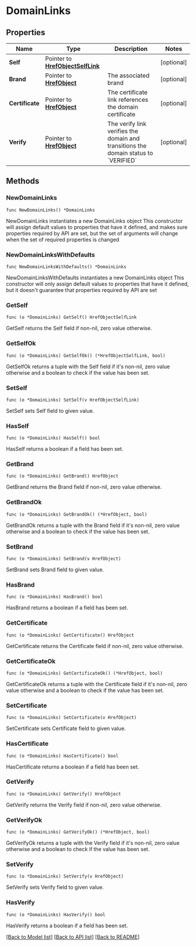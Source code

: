 # DomainLinks

## Properties

Name | Type | Description | Notes
------------ | ------------- | ------------- | -------------
**Self** | Pointer to [**HrefObjectSelfLink**](HrefObjectSelfLink.md) |  | [optional] 
**Brand** | Pointer to [**HrefObject**](HrefObject.md) | The associated brand | [optional] 
**Certificate** | Pointer to [**HrefObject**](HrefObject.md) | The certificate link references the domain certificate | [optional] 
**Verify** | Pointer to [**HrefObject**](HrefObject.md) | The verify link verifies the domain and transitions the domain status to &#x60;VERIFIED&#x60; | [optional] 

## Methods

### NewDomainLinks

`func NewDomainLinks() *DomainLinks`

NewDomainLinks instantiates a new DomainLinks object
This constructor will assign default values to properties that have it defined,
and makes sure properties required by API are set, but the set of arguments
will change when the set of required properties is changed

### NewDomainLinksWithDefaults

`func NewDomainLinksWithDefaults() *DomainLinks`

NewDomainLinksWithDefaults instantiates a new DomainLinks object
This constructor will only assign default values to properties that have it defined,
but it doesn't guarantee that properties required by API are set

### GetSelf

`func (o *DomainLinks) GetSelf() HrefObjectSelfLink`

GetSelf returns the Self field if non-nil, zero value otherwise.

### GetSelfOk

`func (o *DomainLinks) GetSelfOk() (*HrefObjectSelfLink, bool)`

GetSelfOk returns a tuple with the Self field if it's non-nil, zero value otherwise
and a boolean to check if the value has been set.

### SetSelf

`func (o *DomainLinks) SetSelf(v HrefObjectSelfLink)`

SetSelf sets Self field to given value.

### HasSelf

`func (o *DomainLinks) HasSelf() bool`

HasSelf returns a boolean if a field has been set.

### GetBrand

`func (o *DomainLinks) GetBrand() HrefObject`

GetBrand returns the Brand field if non-nil, zero value otherwise.

### GetBrandOk

`func (o *DomainLinks) GetBrandOk() (*HrefObject, bool)`

GetBrandOk returns a tuple with the Brand field if it's non-nil, zero value otherwise
and a boolean to check if the value has been set.

### SetBrand

`func (o *DomainLinks) SetBrand(v HrefObject)`

SetBrand sets Brand field to given value.

### HasBrand

`func (o *DomainLinks) HasBrand() bool`

HasBrand returns a boolean if a field has been set.

### GetCertificate

`func (o *DomainLinks) GetCertificate() HrefObject`

GetCertificate returns the Certificate field if non-nil, zero value otherwise.

### GetCertificateOk

`func (o *DomainLinks) GetCertificateOk() (*HrefObject, bool)`

GetCertificateOk returns a tuple with the Certificate field if it's non-nil, zero value otherwise
and a boolean to check if the value has been set.

### SetCertificate

`func (o *DomainLinks) SetCertificate(v HrefObject)`

SetCertificate sets Certificate field to given value.

### HasCertificate

`func (o *DomainLinks) HasCertificate() bool`

HasCertificate returns a boolean if a field has been set.

### GetVerify

`func (o *DomainLinks) GetVerify() HrefObject`

GetVerify returns the Verify field if non-nil, zero value otherwise.

### GetVerifyOk

`func (o *DomainLinks) GetVerifyOk() (*HrefObject, bool)`

GetVerifyOk returns a tuple with the Verify field if it's non-nil, zero value otherwise
and a boolean to check if the value has been set.

### SetVerify

`func (o *DomainLinks) SetVerify(v HrefObject)`

SetVerify sets Verify field to given value.

### HasVerify

`func (o *DomainLinks) HasVerify() bool`

HasVerify returns a boolean if a field has been set.


[[Back to Model list]](../README.md#documentation-for-models) [[Back to API list]](../README.md#documentation-for-api-endpoints) [[Back to README]](../README.md)


